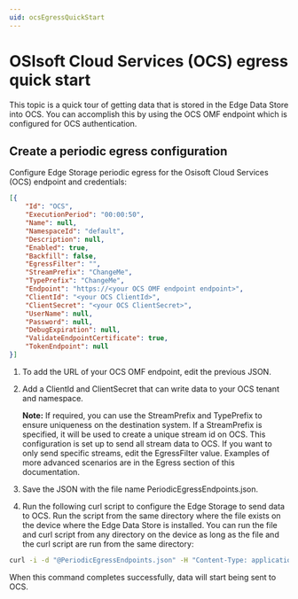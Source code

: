 ```yaml
---
uid: ocsEgressQuickStart
---
```


# OSIsoft Cloud Services (OCS) egress quick start

This topic is a quick tour of getting data that is stored in the Edge Data Store into OCS. You can accomplish this by using the OCS OMF endpoint which is configured for OCS authentication.

## Create a periodic egress configuration

Configure Edge Storage periodic egress for the Osisoft Cloud Services (OCS) endpoint and credentials:

```json
[{
    "Id": "OCS",
    "ExecutionPeriod": "00:00:50",
    "Name": null,
    "NamespaceId": "default",
    "Description": null,
    "Enabled": true,
    "Backfill": false,
    "EgressFilter": "",
    "StreamPrefix": "ChangeMe",
    "TypePrefix": "ChangeMe",
    "Endpoint": "https://<your OCS OMF endpoint endpoint>",
    "ClientId": "<your OCS ClientId>",
    "ClientSecret": "<your OCS ClientSecret>",
    "UserName": null,
    "Password": null,
    "DebugExpiration": null,
    "ValidateEndpointCertificate": true,
    "TokenEndpoint": null
}]
```

1. To add the URL of your OCS OMF endpoint, edit the previous JSON.
2. Add a ClientId and ClientSecret that can write data to your OCS tenant and namespace.

    **Note:** If required, you can use the StreamPrefix and TypePrefix to ensure uniqueness on the destination system. If a StreamPrefix is specified, it will be used to create a unique stream id on OCS. This configuration is set up to send all stream data to OCS. If you want to only send specific streams, edit the EgressFilter value. Examples of more advanced scenarios are in the Egress section of this documentation.

3. Save the JSON with the file name PeriodicEgressEndpoints.json.
4. Run the following curl script to configure the Edge Storage to send data to OCS. Run the script from the same directory where the file exists on the device where the Edge Data Store is installed. You can run the file and curl script from any directory on the device as long as the file and the curl script are run from the same directory:

```bash
curl -i -d "@PeriodicEgressEndpoints.json" -H "Content-Type: application/json" -X PUT http://localhost:5590/api/v1/configuration/storage/PeriodicEgressEndpoints/
```

When this command completes successfully, data will start being sent to OCS.
